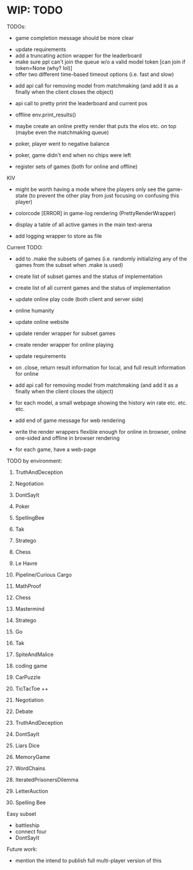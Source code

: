 
# WIP: TODO

TODOs:
- game completion message should be more clear
<!-- - show player to name translation in render -->
<!-- - create tkinter render wrapper -->
<!-- - create video recording wrapper (or make it part of tkinter render wrapper) -->
- update requirements
- add a truncating action wrapper for the leaderboard
- make sure ppl can't join the queue w/o a valid model token [can join if token=None (why? lol)]
- offer two different time-based timeout options (i.e. fast and slow)
<!-- - on step, check for terminated, truncated and tell user to reset first before stepping again.  -->
<!-- - save model_token in local .env [test] -->

<!-- - for online playing change env.print_results() to env.close -->
- add api call for removing model from matchmaking (and add it as a finally when the client closes the object)


<!-- - make sure ppl can't play against their own agents [maybe go by email address] -->
- api call to pretty print the leaderboard and current pos
- offline env.print_results()

- maybe create an online pretty render that puts the elos etc. on top (maybe even the matchmaking queue)
<!-- - debug pytests  -->

- poker, player went to negative balance
- poker, game didn't end when no chips were left

- register sets of games (both for online and offline)

KIV
- might be worth having a mode where the players only see the game-state (to prevent the other play from just focusing on confusing this player)
- colorcode [ERROR] in game-log rendering (PrettyRenderWrapper)
- display a table of all active games in the main text-arena

- add logging wrapper to store as file


Current TODO:
- add to .make the subsets of games (i.e. randomly initializing any of the games from the subset when .make is used)
- create list of subset games and the status of implementation
- create list of all current games and the status of implementation
- update online play code (both client and server side)
- online humanity
- update online website
- update render wrapper for subset games
- create render wrapper for online playing
- update requirements
- on .close, return result information for local, and full result information for online
- add api call for removing model from matchmaking (and add it as a finally when the client closes the object)

- for each model, a small webpage showing the history win rate etc. etc. etc.
- add end of game message for web rendering

- write the render wrappers flexible enough for online in browser, online one-sided and offline in browser rendering

- for each game, have a web-page


TODO by environment:
1. TruthAndDeception
2. Negotiation
3. DontSayIt
4. Poker
5. SpellingBee
6. Tak
7. Stratego
8. Chess
9. Le Havre
10. Pipeline/Curious Cargo


1. MathProof
2. Chess
3. Mastermind
4. Stratego
5. Go
6. Tak
7. SpiteAndMalice
8. coding game
9. CarPuzzle
10. TicTacToe ++


1. Negotiation
2. Debate
3. TruthAndDeception
4. DontSayIt
5. Liars Dice
6. MemoryGame
7. WordChains
8. IteratedPrisonersDilemma
9. LetterAuction
10. Spelling Bee

Easy subset
- battleship
- connect four
- DontSayIt


Future work:
- mention the intend to publish full multi-player version of this